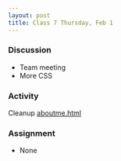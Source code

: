 ```yaml
---
layout: post
title: Class 7 Thursday, Feb 1
---
```


### Discussion

* Team meeting
* More CSS

### Activity

Cleanup [aboutme.html](https://assignments-rwisner.c9users.io/aboutme.html)

### Assignment

* None
